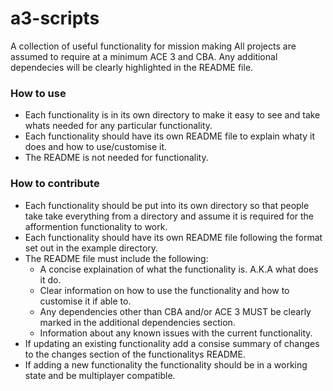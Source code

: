 # a3-scripts

A collection of useful functionality for mission making
All projects are assumed to require at a minimum ACE 3 and CBA. Any additional dependecies will be clearly highlighted in the README file.

### How to use
- Each functionality is in its own directory to make it easy to see and take whats needed for any particular functionality.
- Each functionality should have its own README file to explain whaty it does and how to use/customise it. 
- The README is not needed for functionality.

### How to contribute
- Each functionality should be put into its own directory so that people take take everything from a directory and assume it is required for the afformention functionality to work.
- Each functionality should have its own README file following the format set out in the example directory.
- The README file must include the following:
  - A concise explaination of what the functionality is. A.K.A what does it do.
  - Clear information on how to use the functionality and how to customise it if able to.
  - Any dependencies other than CBA and/or ACE 3 MUST be clearly marked in the additional dependencies section.
  - Information about any known issues with the current functionality.
 - If updating an existing functionality add a consise summary of changes to the changes section of the functionalitys README.
 - If adding a new functionality the functionality should be in a working state and be multiplayer compatible.
